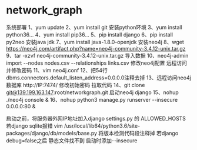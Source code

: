 # network_graph
系统部署
1、yum update
2、yum install git
安装python环境
3、yum install python36...
4、yum install pip36...
5、pip install django
6、pip install py2neo
安装java jdk
7、yum install java-1.8.0-openjdk
安装neo4j
8、wget https://neo4j.com/artifact.php?name=neo4j-community-3.4.12-unix.tar.gz
9、tar -xzvf neo4j-community-3.4.12-unix.tar.gz
导入数据
10、neo4j-admin import --nodes nodes.csv --relationships links.csv
修改neo4j配置 远程访问并修改密码
11、vim neo4j.conf
12、把54行dbms.connectors.default_listen_address=0.0.0.0注释去掉
13、远程访问neo4j数据库 http://IP:7474/ 修改初始密码
拉取代码
14、git clone git@139.199.163.147:root/networkgraph.git
启动neo4j django
15、nohup ./neo4j console &
16、nohup python3 manage.py runserver --insecure 0.0.0.0:80 & 

启动之前，将服务器外网IP地址加入django settings.py 的 ALLOWED_HOSTS
若django sqlite报错
	vim /usr/local/lib64/python3.6/site-packages/django/db/models/base.py
	将版本检测代码段注释掉
若django debug=false之后 静态文件找不到 启动时添加--insecure